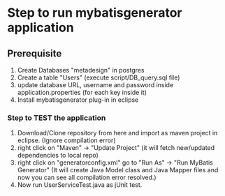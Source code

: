 # Step to run mybatisgenerator application

## Prerequisite ##
1. Create Databases "metadesign" in postgres
2. Create a table "Users" (execute script/DB_query.sql file)
3. update database URL, username and password inside application.properties (for each key inside it)
4. Install mybatisgenerator plug-in in eclipse

### Step to TEST the application ###
1. Download/Clone repository from here and import as maven project in eclipse. (Ignore compilation error)
2. right click on "Maven" -> "Update Project" (it will fetch new/updated dependencies to local repo)
2. right click on "generatorconfig.xml" go to "Run As" -> "Run MyBatis Generator" (It will create Java Model class and Java Mapper files and now you can see all compilation error resolved.)
3. Now run UserServiceTest.java as jUnit test.
